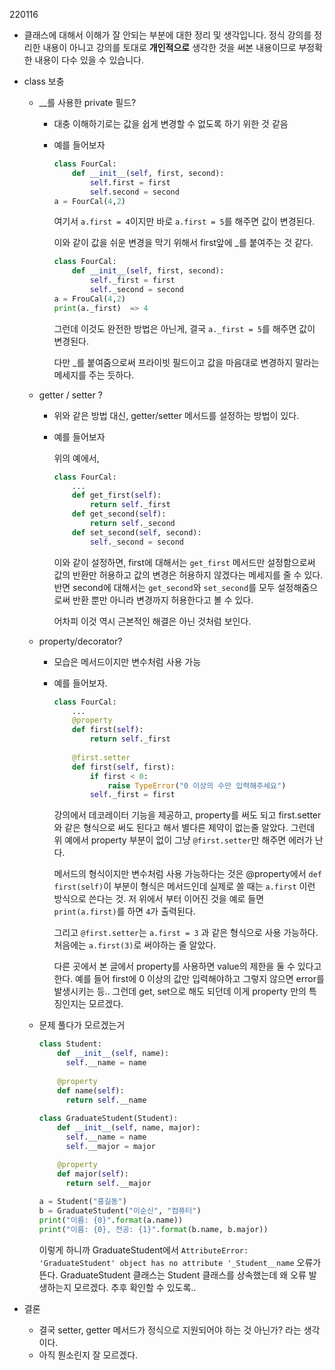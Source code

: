 220116

- 클래스에 대해서 이해가 잘 안되는 부분에 대한 정리 및 생각입니다. 정식 강의를 정리한 내용이 아니고 강의를 토대로 **개인적으로** 생각한 것을 써본 내용이므로 부정확한 내용이 다수 있을 수 있습니다.

- class 보충

  - __를 사용한 private 필드?

    - 대충 이해하기로는 값을 쉽게 변경할 수 없도록 하기 위한 것 같음

    - 예를 들어보자

      ```python
      class FourCal:
          def __init__(self, first, second):
              self.first = first
              self.second = second
      a = FourCal(4,2)
      ```

      여기서 `a.first = 4`이지만 바로 `a.first = 5`를 해주면 값이 변경된다.

      이와 같이 값을 쉬운 변경을 막기 위해서 first앞에 _를 붙여주는 것 같다.

      ```python
      class FourCal:
          def __init__(self, first, second):
              self._first = first
              self._second = second
      a = FrouCal(4,2)
      print(a._first)  => 4
      ```

      그런데 이것도 완전한 방법은 아닌게, 결국 `a._first = 5`를 해주면 값이 변경된다.

      다만 _를 붙여줌으로써 프라이빗 필드이고 값을 마음대로 변경하지 말라는 메세지를 주는 듯하다.

  - getter / setter ?

    - 위와 같은 방법 대신, getter/setter 메서드를 설정하는 방법이 있다.

    - 예를 들어보자

      위의 예에서, 

      ```python
      class FourCal:
          ...
          def get_first(self):
              return self._first
          def get_second(self):
              return self._second
          def set_second(self, second):
              self._second = second 
      ```

      이와 같이 설정하면, first에 대해서는 `get_first` 메서드만 설정함으로써 값의 반환만 허용하고 값의 변경은 허용하지 않겠다는 메세지를 줄 수 있다. 반면 second에 대해서는 `get_second`와 `set_second`를 모두 설정해줌으로써 반환 뿐만 아니라 변경까지 허용한다고 볼 수 있다. 

      어차피 이것 역시 근본적인 해결은 아닌 것처럼 보인다.

  - property/decorator?

    - 모습은 메서드이지만 변수처럼 사용 가능

    - 예를 들어보자.

      ```python
      class FourCal:
          ...
          @property
          def first(self):
              return self._first
          
          @first.setter
          def first(self, first):
              if first < 0:
                  raise TypeError("0 이상의 수만 입력해주세요")
              self._first = first
      ```

      강의에서 데코레이터 기능을 제공하고, property를 써도 되고 first.setter와 같은 형식으로 써도 된다고 해서 별다른 제약이 없는줄 알았다. 그런데 위 예에서 property 부분이 없이 그냥 `@first.setter`만 해주면 에러가 난다.

      메서드의 형식이지만 변수처럼 사용 가능하다는 것은 @property에서 `def first(self)`이 부분이 형식은 메서드인데 실제로 쓸 때는 `a.first` 이런 방식으로 쓴다는 것. 저 위에서 부터 이어진 것을 예로 들면 `print(a.first)`를 하면 `4`가 출력된다.

      그리고 `@first.setter`는 `a.first = 3` 과 같은 형식으로 사용 가능하다. 처음에는 `a.first(3)`로 써야하는 줄 알았다.

       다른 곳에서 본 글에서 property를 사용하면 value의 제한을 둘 수 있다고 한다. 예를 들어 first에 0 이상의 값만 입력해야하고 그렇지 않으면 error를 발생시키는 등.. 그런데 get, set으로 해도 되던데 이게 property 만의 특징인지는 모르겠다. 

  - 문제 풀다가 모르겠는거

    ```python
    class Student:
        def __init__(self, name):
          self.__name = name
        
        @property
        def name(self):
          return self.__name
        
    class GraduateStudent(Student):
        def __init__(self, name, major):
          self.__name = name
          self.__major = major
    
        @property
        def major(self):
          return self.__major
        
    a = Student("홍길동")
    b = GraduateStudent("이순신", "컴퓨터")
    print("이름: {0}".format(a.name))
    print("이름: {0}, 전공: {1}".format(b.name, b.major))
    ```

    이렇게 하니까 GraduateStudent에서 `AttributeError: 'GraduateStudent' object has no attribute '_Student__name`  오류가 뜬다. GraduateStudent 클래스는 Student 클래스를 상속했는데 왜 오류 발생하는지 모르겠다. 추후 확인할 수 있도록..

- 결론

  - 결국 setter, getter 메서드가 정식으로 지원되어야 하는 것 아닌가? 라는 생각이다.
  - 아직 뭔소린지 잘 모르겠다.